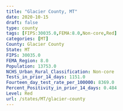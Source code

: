 ```yaml
---
title: "Glacier County, MT"
date: 2020-10-15
draft: false
type: county
tags: [FIPS:30035.0,FEMA:8.0,Non-core,Red]
categories: [MT]
County: Glacier County
State: MT
FIPS: 30035.0
FEMA_Region: 8.0
Population: 13753.0
NCHS_Urban_Rural_Classification: Non-core
Tests_in_prior_14_days: 1151.0
Fourteen_day_test_rate_per_100000: 8369.0
Percent_Positivity_in_prior_14_days: 0.484
Level: Red
url: /states/MT/glacier-county
---
```



